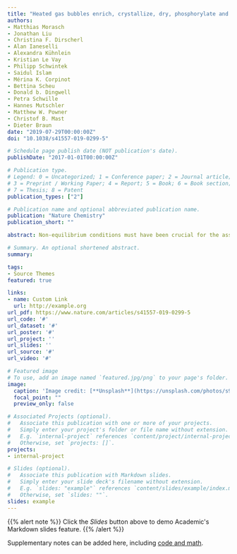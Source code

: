 ```yaml
---
title: "Heated gas bubbles enrich, crystallize, dry, phosphorylate and encapsulate prebiotic molecules"
authors:
- Matthias Morasch
- Jonathan Liu
- Christina F. Dirscherl
- Alan Ianeselli
- Alexandra Kühnlein
- Kristian Le Vay
- Philipp Schwintek
- Saidul Islam
- Mérina K. Corpinot
- Bettina Scheu
- Donald b. Dingwell
- Petra Schwille
- Hannes Mutschler
- Matthew W. Powner
- Christof B. Mast
- Dieter Braun
date: "2019-07-29T00:00:00Z"
doi: "10.1038/s41557-019-0299-5"

# Schedule page publish date (NOT publication's date).
publishDate: "2017-01-01T00:00:00Z"

# Publication type.
# Legend: 0 = Uncategorized; 1 = Conference paper; 2 = Journal article;
# 3 = Preprint / Working Paper; 4 = Report; 5 = Book; 6 = Book section;
# 7 = Thesis; 8 = Patent
publication_types: ["2"]

# Publication name and optional abbreviated publication name.
publication: "Nature Chemistry"
publication_short: ""

abstract: Non-equilibrium conditions must have been crucial for the assembly of the first informational polymers of early life, by supporting their formation and continuous enrichment in a long-lasting environment. Here, we explore how gas bubbles in water subjected to a thermal gradient, a likely scenario within crustal mafic rocks on the early Earth, drive a complex, continuous enrichment of prebiotic molecules. RNA precursors, monomers, active ribozymes, oligonucleotides and lipids are shown to (1) cycle between dry and wet states, enabling the central step of RNA phosphorylation, (2) accumulate at the gas–water interface to drastically increase ribozymatic activity, (3) condense into hydrogels, (4) form pure crystals and (5) encapsulate into protecting vesicle aggregates that subsequently undergo fission. These effects occur within less than 30 min. The findings unite, in one location, the physical conditions that were crucial for the chemical emergence of biopolymers. They suggest that heated microbubbles could have hosted the first cycles of molecular evolution.

# Summary. An optional shortened abstract.
summary: 

tags:
- Source Themes
featured: true

links:
- name: Custom Link
  url: http://example.org
url_pdf: https://www.nature.com/articles/s41557-019-0299-5
url_code: '#'
url_dataset: '#'
url_poster: '#'
url_project: ''
url_slides: ''
url_source: '#'
url_video: '#'

# Featured image
# To use, add an image named `featured.jpg/png` to your page's folder. 
image:
  caption: 'Image credit: [**Unsplash**](https://unsplash.com/photos/s9CC2SKySJM)'
  focal_point: ""
  preview_only: false

# Associated Projects (optional).
#   Associate this publication with one or more of your projects.
#   Simply enter your project's folder or file name without extension.
#   E.g. `internal-project` references `content/project/internal-project/index.md`.
#   Otherwise, set `projects: []`.
projects:
- internal-project

# Slides (optional).
#   Associate this publication with Markdown slides.
#   Simply enter your slide deck's filename without extension.
#   E.g. `slides: "example"` references `content/slides/example/index.md`.
#   Otherwise, set `slides: ""`.
slides: example
---
```


{{% alert note %}}
Click the *Slides* button above to demo Academic's Markdown slides feature.
{{% /alert %}}

Supplementary notes can be added here, including [code and math](https://sourcethemes.com/academic/docs/writing-markdown-latex/).
